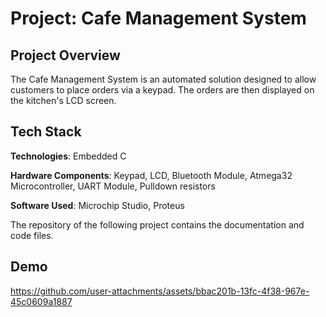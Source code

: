 # Project: Cafe Management System
## Project Overview
The Cafe Management System is an automated solution designed to allow customers to place orders via a keypad. 
The orders are then displayed on the kitchen's LCD screen.

## Tech Stack

**Technologies**: Embedded C

**Hardware Components**: Keypad, LCD, Bluetooth Module, Atmega32 Microcontroller, UART Module, Pulldown resistors

**Software Used**: Microchip Studio, Proteus

The repository of the following project contains the documentation and code files.

## Demo


https://github.com/user-attachments/assets/bbac201b-13fc-4f38-967e-45c0609a1887


